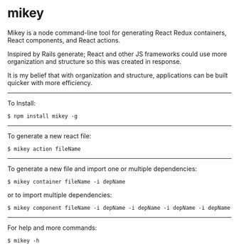 # mikey
Mikey is a node command-line tool for generating React Redux containers, React components, and React actions.

Inspired by Rails generate; React and other JS frameworks could use more organization and structure so this was created in response.

It is my belief that with organization and structure, applications can be built quicker with more efficiency.
___
To Install:

```$ npm install mikey -g```
___
To generate a new react file:

```$ mikey action fileName```  
___
To generate a new file and import one or multiple dependencies:

```$ mikey container fileName -i depName```  

or to import multiple dependencies:

```$ mikey component fileName -i depName -i depName -i depName -i depName```
___

For help and more commands:

```$ mikey -h```
